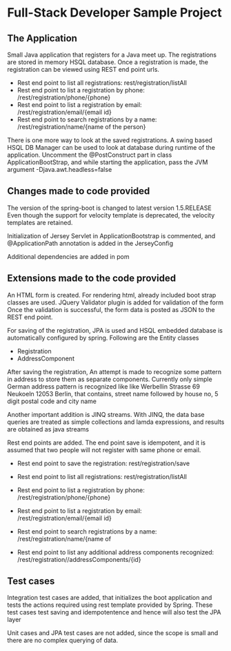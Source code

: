 # Full-Stack Developer Sample Project


## The Application
Small Java application that registers for a Java meet up.
The registrations are stored in memory HSQL database.
Once a registration is made, the registration can be viewed using REST end point urls.

* Rest end point to list all registrations: rest/registration/listAll
* Rest end point to list a registration by phone: /rest/registration/phone/{phone}
* Rest end point to list a registration by email: /rest/registration/email/{email id}
* Rest end point to search registrations by a name: /rest/registration/name/{name of the person}

There is one more way to look at the saved registrations. A swing based HSQL DB Manager can be used to look at database during runtime of the application.
Uncomment the @PostConstruct part in class ApplicationBootStrap, and while starting the application, pass the JVM argument -Djava.awt.headless=false     

 
## Changes made to code provided
The version of the spring-boot is changed to latest version 1.5.RELEASE
Even though the support for velocity template is deprecated, the velocity templates are retained.

Initialization of Jersey Servlet in ApplicationBootstrap is commented, and @ApplicationPath annotation is added in the JerseyConfig

Additional dependencies are added in pom


## Extensions made to the code provided
An HTML form is created. For rendering html, already included boot strap classes are used.
JQuery Validator plugin is added for validation of the form
Once the validation is successful, the form data is posted as JSON to the REST end point.

For saving of the registration, JPA is used and HSQL embedded database is automatically configured by spring. 
Following are the Entity classes

* Registration
* AddressComponent

After saving the registration, An attempt is made to recognize some pattern in address to store them as separate components.
Currently only simple German address pattern is recognized like like Werbellin Strasse 69 Neukoeln 12053 Berlin, that contains, street name followed by house no, 5 digit postal code and city name

Another important addition is JINQ streams. With JINQ, the data base queries are treated as simple collections and lamda expressions, and results are obtained as java streams
 
Rest end points are added. The end point save is idempotent, and it is assumed that two people will not register with same phone or email.

* Rest end point to save the registration: rest/registration/save
* Rest end point to list all registrations: rest/registration/listAll
* Rest end point to list a registration by phone: /rest/registration/phone/{phone}
* Rest end point to list a registration by email: /rest/registration/email/{email id}
* Rest end point to search registrations by a name: /rest/registration/name/{name of 

* Rest end point to list any additional address components recognized: 
/rest/registration//addressComponents/{id}




## Test cases
Integration test cases are added, that initializes the boot application and tests the actions required using rest template provided by Spring.
These test cases test saving and idempotentence and hence will also test the JPA layer

Unit cases and JPA test cases are not added, since the scope is small and there are no
complex querying of data.


